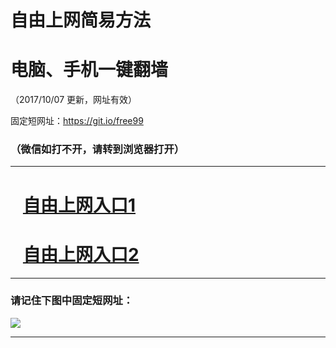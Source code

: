 ﻿# 自由上网简易方法

# 电脑、手机一键翻墙

（2017/10/07 更新，网址有效）

固定短网址：https://git.io/free99

### （微信如打不开，请转到浏览器打开）


***





# &nbsp;&nbsp; <a href="http://ft2210024415.fwq-tz-1001.info/fwqtz01.html?t=100700131733 " target="_blank">自由上网入口1</a>
# &nbsp;&nbsp; <a href="http://ft1612722978.fwq-tz-1002.info/fwqtz02.html?t=10070013144 " target="_blank">自由上网入口2</a>
***

### 请记住下图中固定短网址：

<img src="https://s3-us-west-2.amazonaws.com/fwq-1001/yjfq-20170905okok.png" /> 


***

